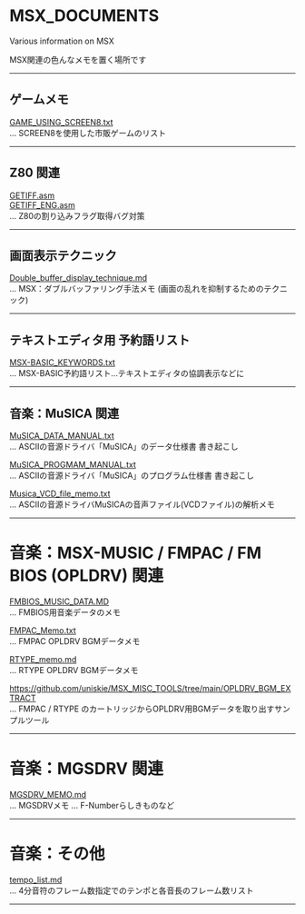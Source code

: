 # MSX_DOCUMENTS
Various information on MSX

MSX関連の色んなメモを置く場所です

- - - -
## ゲームメモ

[GAME_USING_SCREEN8.txt](GAME_USING_SCREEN8.txt)  
... SCREEN8を使用した市販ゲームのリスト

- - - -
## Z80 関連

[GETIFF.asm](GETIFF.asm)  
[GETIFF_ENG.asm](GETIFF_ENG.asm)  
... Z80の割り込みフラグ取得バグ対策

- - - -
## 画面表示テクニック

[Double_buffer_display_technique.md](Double_buffer_display_technique.md)  
... MSX：ダブルバッファリング手法メモ
    (画面の乱れを抑制するためのテクニック)

- - - -
## テキストエディタ用 予約語リスト

[MSX-BASIC_KEYWORDS.txt](MSX-BASIC_KEYWORDS.txt)  
... MSX-BASIC予約語リスト...テキストエディタの協調表示などに

- - - -
## 音楽：MuSICA 関連

[MuSICA_DATA_MANUAL.txt](MuSICA_DATA_MANUAL.txt)  
... ASCIIの音源ドライバ「MuSICA」のデータ仕様書 書き起こし

[MuSICA_PROGMAM_MANUAL.txt](MuSICA_PROGMAM_MANUAL.txt)  
... ASCIIの音源ドライバ「MuSICA」のプログラム仕様書 書き起こし

[Musica_VCD_file_memo.txt](Musica_VCD_file_memo.txt)  
... ASCIIの音源ドライバMuSICAの音声ファイル(VCDファイル)の解析メモ

- - - -
# 音楽：MSX-MUSIC / FMPAC / FM BIOS (OPLDRV) 関連

[FMBIOS_MUSIC_DATA.MD](FMBIOS_MUSIC_DATA.MD)  
... FMBIOS用音楽データのメモ

[FMPAC_Memo.txt](FMPAC_Memo.md)  
... FMPAC OPLDRV BGMデータメモ

[RTYPE_memo.md](RTYPE_memo.md)  
... RTYPE OPLDRV BGMデータメモ

https://github.com/uniskie/MSX_MISC_TOOLS/tree/main/OPLDRV_BGM_EXTRACT  
... FMPAC / RTYPE のカートリッジからOPLDRV用BGMデータを取り出すサンプルツール

- - - -
# 音楽：MGSDRV 関連

[MGSDRV_MEMO.md](MGSDRV_MEMO.md)  
... MGSDRVメモ ... F-Numberらしきものなど

- - - -
# 音楽：その他

[tempo_list.md](tempo_list.md)  
... 4分音符のフレーム数指定でのテンポと各音長のフレーム数リスト

- - - -
